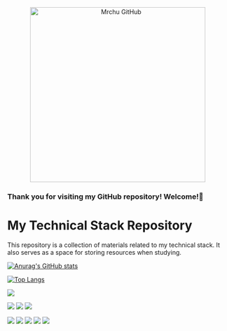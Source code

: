 <div align="center" >
<img src="https://github.com/Mrchu0002/Mrchu0002/assets/154123516/dbf0206d-0386-427b-a8f4-5e9867e5d7bb" alt="Mrchu GitHub" 
height="400px" >
</div>

### Thank you for visiting my GitHub repository! Welcome!👋

# My Technical Stack Repository

This repository is a collection of materials related to my technical stack. It also serves as a space for storing resources when studying.

[![Anurag's GitHub stats](https://github-readme-stats.vercel.app/api?username=Mrchu0002&show_icons=true&theme=dark)](https://github.com/Mrchu0002/github-readme-stats)

[![Top Langs](https://github-readme-stats.vercel.app/api/top-langs/?username=Mrchu0002&layout=compact)](https://github.com/Mrchu0002/github-readme-stats)

<a href="https://www.instagram.com/choo_s_0321/" target="_blank"><img src="https://img.shields.io/badge/Instagram-mrchu0002-red?logo=instagram"></a>

<div align="left">

<a href="#" target="_blank"><img src="https://img.shields.io/badge/Java-007396?style=for-the-badge&logo=java&logoColor=white"></a>
<a href="#" target="_blank"><img src="https://img.shields.io/badge/Spring-6DB33F?style=for-the-badge&logo=spring&logoColor=white"></a>
<a href="#" target="_blank"><img src="https://img.shields.io/badge/Spring_Boot-6DB33F?style=for-the-badge&logo=spring-boot&logoColor=white"></a>

<a href="#" target="_blank"><img src="https://img.shields.io/badge/JavaScript-F7DF1E?style=for-the-badge&logo=javascript&logoColor=black"></a>
<a href="#" target="_blank"><img src="https://img.shields.io/badge/DBever-003B57?style=for-the-badge&logo=dbever&logoColor=white"></a>
<a href="#" target="_blank"><img src="https://img.shields.io/badge/MySQL-4479A1?style=for-the-badge&logo=mysql&logoColor=white"></a>
<a href="#" target="_blank"><img src="https://img.shields.io/badge/HTML5-E34F26?style=for-the-badge&logo=html5&logoColor=white"></a>
<a href="#" target="_blank"><img src="https://img.shields.io/badge/CSS3-1572B6?style=for-the-badge&logo=css3&logoColor=white"></a>

<div>
<!--
**Mrchu0002/Mrchu0002** is a ✨ _special_ ✨ repository because its `README.md` (this file) appears on your GitHub profile.

Here are some ideas to get you started:

- 🔭 I’m currently working on ...
- 🌱 I’m currently learning ...
- 👯 I’m looking to collaborate on ...
- 🤔 I’m looking for help with ...
- 💬 Ask me about ...
- 📫 How to reach me: ...
- 😄 Pronouns: ...
- ⚡ Fun fact: ...
  -->
